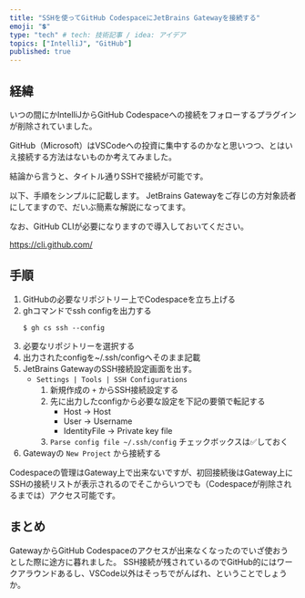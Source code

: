 ```yaml
---
title: "SSHを使ってGitHub CodespaceにJetBrains Gatewayを接続する"
emoji: "💲"
type: "tech" # tech: 技術記事 / idea: アイデア
topics: ["IntelliJ", "GitHub"]
published: true
---
```

## 経緯
いつの間にかIntelliJからGitHub Codespaceへの接続をフォローするプラグインが削除されていました。

GitHub（Microsoft）はVSCodeへの投資に集中するのかなと思いつつ、とはいえ接続する方法はないものか考えてみました。

結論から言うと、タイトル通りSSHで接続が可能です。

以下、手順をシンプルに記載します。
JetBrains Gatewayをご存じの方対象読者にしてますので、だいぶ簡素な解説になってます。

なお、GitHub CLIが必要になりますので導入しておいてください。

https://cli.github.com/

## 手順
1. GitHubの必要なリポジトリー上でCodespaceを立ち上げる
2. ghコマンドでssh configを出力する
    ```shell
    $ gh cs ssh --config
    ```
3. 必要なリポジトリーを選択する
4. 出力されたconfigを~/.ssh/configへそのまま記載
5. JetBrains GatewayのSSH接続設定画面を出す。
    - `Settings | Tools | SSH Configurations`
        1. 新規作成の `+` からSSH接続設定する
        2. 先に出力したconfigから必要な設定を下記の要領で転記する
            - Host → Host
            - User → Username
            - IdentityFile → Private key file
        3. `Parse config file ~/.ssh/config` チェックボックスは✅しておく
6. Gatewayの `New Project` から接続する

Codespaceの管理はGateway上で出来ないですが、初回接続後はGateway上にSSHの接続リストが表示されるのでそこからいつでも（Codespaceが削除されるまでは）アクセス可能です。

## まとめ
GatewayからGitHub Codespaceのアクセスが出来なくなったのでいざ使おうとした際に途方に暮れました。
SSH接続が残されているのでGitHub的にはワークアラウンドあるし、VSCode以外はそっちでがんばれ、ということでしょうか。
